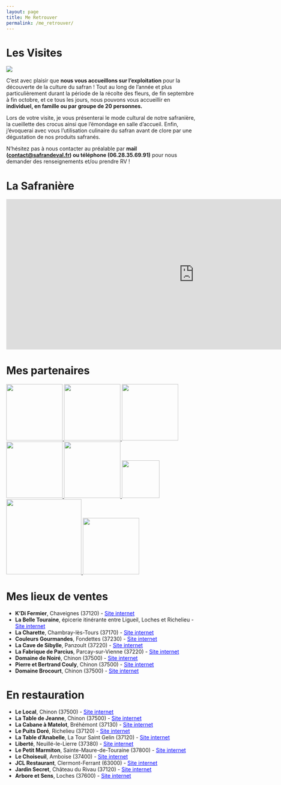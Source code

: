 ```yaml
---
layout: page
title: Me Retrouver
permalink: /me_retrouver/
---
```


# Les Visites

<img class="ban" src="./visite.png">

C’est avec plaisir que **nous vous accueillons sur l’exploitation** pour la découverte de la culture du safran ! Tout au long de l’année et plus particulièrement durant la période de la  récolte des fleurs, de fin septembre à fin octobre, et ce tous les jours, nous pouvons vous accueillir en **individuel, en famille ou par groupe de 20 personnes.**

Lors de votre visite, je vous présenterai le mode cultural de notre safranière, la cueillette des crocus ainsi que l’émondage en salle d’accueil.
Enfin, j’évoquerai avec vous l’utilisation culinaire du safran avant de clore par une dégustation de nos produits safranés.
 
N’hésitez pas à nous contacter au préalable par **mail (contact@safrandeval.fr) ou téléphone (06.28.35.69.91)** pour nous demander des renseignements et/ou prendre RV ! 

# La Safranière

<iframe src="https://www.google.com/maps/embed?pb=!1m18!1m12!1m3!1d841.2848079538611!2d0.4111190633404383!3d47.05075707745545!2m3!1f0!2f0!3f0!3m2!1i1024!2i768!4f13.1!3m3!1m2!1s0x47fd1151b5dd2d5d%3A0x297eead218ea2d57!2sSafran%20de%20Val!5e1!3m2!1sen!2sfr!4v1667142736620!5m2!1sen!2sfr" width="1000" height="400" style="border:0;" allowfullscreen="" loading="lazy" referrerpolicy="no-referrer-when-downgrade"></iframe>

# Mes partenaires

<a href="https://www.sibylline-escapade.fr/" target="_blank">
    <img class="ban" style="width:150px" src="./logos/siby.png">
</a>
<a href="https://www.atout-france.fr/services/le-label-vignobles-decouvertes/" target="_blank">
    <img class="ban" style="width:150px" src="./logos/vignobles.png">
</a>
<a href="https://www.cducentre.com/" target="_blank">
    <img class="ban" style="width:150px" src="./logos/C_Centre-logo.png">
</a>
<a href="https://kdifermier.fr/" target="_blank">
    <img class="ban" style="width:150px" src="./logos/kdifermier.png">
</a>
<a href="http://www.safrandetouraine.fr/" target="_blank">
    <img class="ban" style="width:150px" src="./logos/SafraniersTouraine-logo.png">
</a>
<img class="ban" style="width:100px" src="./logos/pnr.jpg">
<a href="https://www.terres-gastronomie.fr/" target="_blank">
    <img class="" style="width:200px" src="./logos/terre.png">
</a>
<img class="ban" style="width:150px" src="./logos/lpv.png">

# Mes lieux de ventes

- **K’Di Fermier**, Chaveignes (37120) - <a href="https://www.facebook.com/Kdi.Fermier/?locale=fr_FR " target="_blank" style="color:blue"> Site internet </a>
- **La Belle Touraine**, épicerie itinérante entre Ligueil, Loches et Richelieu - <a href="https://www.labelletouraine.net/" target="_blank" style="color:blue"> Site internet </a>
- **La Charette**, Chambray-lès-Tours (37170) - <a href="https://www.facebook.com/la.charrette.chambray/?locale=fr_FR" target="_blank" style="color:blue"> Site internet </a>
- **Couleurs Gourmandes**, Fondettes (37230) - <a href="https://www.maisonbalme.com/magasins/epicerie-couleurs-gourmandes-54" target="_blank" style="color:blue"> Site internet </a>
- **La Cave de Sibylle**, Panzoult (37220) - <a href="https://www.facebook.com/cavepanzoult/?locale=fr_FR" target="_blank" style="color:blue"> Site internet </a>
- **La Fabrique de Parcius**, Parcay-sur-Vienne (37220)  - <a href="https://lafabriquedeparcius.com/" target="_blank" style="color:blue"> Site internet </a>
- **Domaine de Noiré**, Chinon (37500) - <a href="https://domainedenoire.fr/" target="_blank" style="color:blue"> Site internet </a>
- **Pierre et Bertrand Couly**, Chinon (37500) - <a href="https://pb-couly.com/" target="_blank" style="color:blue"> Site internet </a>
- **Domaine Brocourt**, Chinon (37500) - <a href="http://www.domaine-brocourt-chinon.fr/" target="_blank" style="color:blue"> Site internet </a>

# En restauration

- **Le Local**, Chinon (37500) - <a href="https://aulocalrestaurant.fr/" target="_blank" style="color:blue"> Site internet </a>
- **La Table de Jeanne**, Chinon (37500) - <a href="https://latabledejeanne.eatbu.com/?lang=fr" target="_blank" style="color:blue"> Site internet </a>
- **La Cabane à Matelot**, Bréhémont (37130)  - <a href="http://les-pecheries-ligeriennes.fr/restaurant-la-cabane-a-matelot.html" target="_blank" style="color:blue"> Site internet </a>
- **Le Puits Doré**, Richelieu (37120) - <a href="https://www.lepuitsdore.fr/" target="_blank" style="color:blue"> Site internet </a>
- **La Table d’Anabelle**, La Tour Saint Gelin (37120) - <a href="https://www.facebook.com/profile.php?id=100063564074122" target="_blank" style="color:blue"> Site internet </a>
- **Liberté**, Neuillé-le-Lierre (37380)  - <a href="https://www.liberte-restaurant.fr/" target="_blank" style="color:blue"> Site internet </a>
- **Le Petit Marmiton**, Sainte-Maure-de-Touraine (37800) - <a href="https://restaurant-le-petit-marmiton-sainte-maure-de-touraine.eatbu.com/?lang=fr" target="_blank" style="color:blue"> Site internet </a>
- **Le Choiseuil**, Amboise (37400) - <a href="https://www.lechoiseulamboise.com/" target="_blank" style="color:blue"> Site internet </a>
- **JCL Restaurant**, Clermont-Ferrant (63000) - <a href="https://www.restaurant-jcl.com/" target="_blank" style="color:blue"> Site internet </a>
- **Jardin Secret**, Château du Rivau (37120) - <a href="https://www.chateaudurivau.com/fr/restaurant-gastronomique.php" target="_blank" style="color:blue"> Site internet </a>
- **Arbore et Sens**, Loches (37600) - <a href="https://restaurant-arbore-et-sens.fr/" target="_blank" style="color:blue"> Site internet </a>
